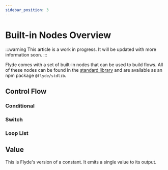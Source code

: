 ```yaml
---
sidebar_position: 3
---
```


# Built-in Nodes Overview

:::warning
This article is a work in progress. It will be updated with more information soon.
:::

Flyde comes with a set of built-in nodes that can be used to build flows. All of these nodes can be found in the [standard library](https://github.com/flydelabs/flyde/tree/main/stdlib) and are available as an npm package `@flyde/stdlib`.

## Control Flow

### Conditional

### Switch

### Loop List

## Value

This is Flyde's version of a constant. It emits a single value to its output.

##
